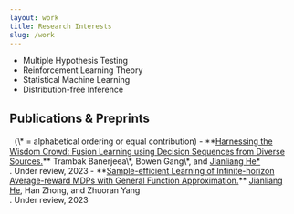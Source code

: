 ```yaml
---
layout: work
title: Research Interests
slug: /work
---
```

- Multiple Hypothesis Testing 
- Reinforcement Learning Theory
- Statistical Machine Learning
- Distribution-free Inference

<h2> Publications & Preprints</h2>
（\* = alphabetical ordering or equal contribution)
- **<a href="assets/files/IRT_jianliang.pdf">Harnessing the Wisdom Crowd: Fusion Learning using Decision Sequences from Diverse Sources.</a>**
  Trambak Banerjeea\*, Bowen Gang\*, and <u>Jianliang He*</u><br>.
  Under review, 2023
- **<a href="assets/files/aRLFA.pdf">Sample-efficient Learning of Infinite-horizon Average-reward MDPs with General Function Approximation.</a>** 
  <u>Jianliang He</u>,  Han Zhong, and Zhuoran Yang<br>.
  Under review, 2023

